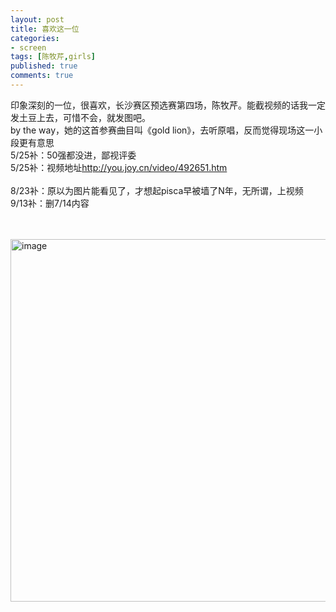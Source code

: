 ```yaml
---
layout: post
title: 喜欢这一位
categories:
- screen
tags: [陈牧芹,girls]
published: true
comments: true
---
```

<p><p>印象深刻的一位，很喜欢，长沙赛区预选赛第四场，陈牧芹。能截视频的话我一定发土豆上去，可惜不会，就发图吧。<br />by the way，她的这首参赛曲目叫《gold lion》，去听原唱，反而觉得现场这一小段更有意思<br />5/25补：50强都没进，鄙视评委<br />5/25补：视频地址<a href="http://you.joy.cn/video/492651.htm">http://you.joy.cn/video/492651.htm</a><br /><br />8/23补：原以为图片能看见了，才想起pisca早被墙了N年，无所谓，上视频<br />9/13补：删7/14内容<br /></p>

<p><br /><br /><a href="http://lh4.ggpht.com/_TC6IzXH3fkU/SmqgKriPlzI/AAAAAAAABGY/w6Vi5tqhC1k/capture1.jpg"><img border="0" alt="image" src="http://lh4.ggpht.com/_TC6IzXH3fkU/SmqgKriPlzI/AAAAAAAABGY/w6Vi5tqhC1k/capture1.jpg" width="800" height="580" /></a><br /></p></p>
